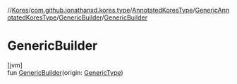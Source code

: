 //[Kores](../../../../../index.md)/[com.github.jonathanxd.kores.type](../../../index.md)/[AnnotatedKoresType](../../index.md)/[GenericAnnotatedKoresType](../index.md)/[GenericBuilder](index.md)/[GenericBuilder](-generic-builder.md)

# GenericBuilder

[jvm]\
fun [GenericBuilder](-generic-builder.md)(origin: [GenericType](../../../-generic-type/index.md))
